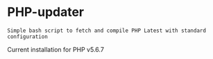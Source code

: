 # PHP-updater
    
    Simple bash script to fetch and compile PHP Latest with standard configuration
    
Current installation for PHP v5.6.7
